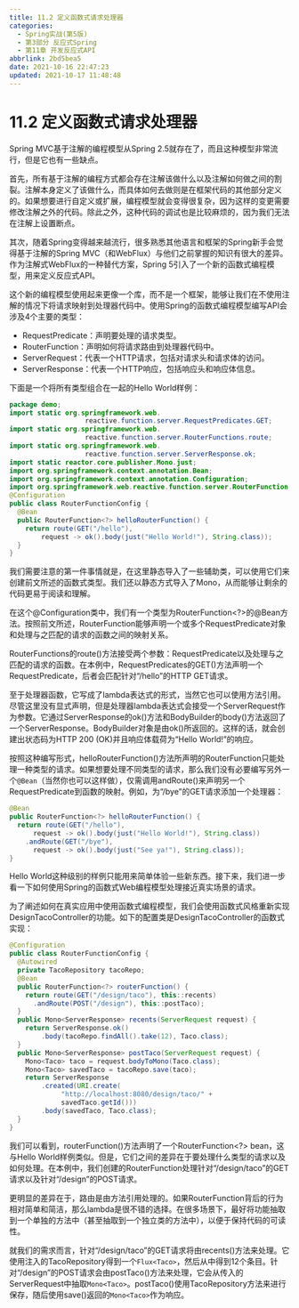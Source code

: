 ```yaml
---
title: 11.2 定义函数式请求处理器
categories: 
  - Spring实战(第5版)
  - 第3部分 反应式Spring
  - 第11章 开发反应式API
abbrlink: 2bd5bea5
date: 2021-10-16 22:47:23
updated: 2021-10-17 11:48:48
---
```

# 11.2 定义函数式请求处理器
Spring MVC基于注解的编程模型从Spring 2.5就存在了，而且这种模型非常流行，但是它也有一些缺点。

首先，所有基于注解的编程方式都会存在注解该做什么以及注解如何做之间的割裂。注解本身定义了该做什么，而具体如何去做则是在框架代码的其他部分定义的。如果想要进行自定义或扩展，编程模型就会变得很复杂，因为这样的变更需要修改注解之外的代码。除此之外，这种代码的调试也是比较麻烦的，因为我们无法在注解上设置断点。

其次，随着Spring变得越来越流行，很多熟悉其他语言和框架的Spring新手会觉得基于注解的Spring MVC（和WebFlux）与他们之前掌握的知识有很大的差异。作为注解式WebFlux的一种替代方案，Spring 5引入了一个新的函数式编程模型，用来定义反应式API。

这个新的编程模型使用起来更像一个库，而不是一个框架，能够让我们在不使用注解的情况下将请求映射到处理器代码中。使用Spring的函数式编程模型编写API会涉及4个主要的类型：
- RequestPredicate：声明要处理的请求类型。
- RouterFunction：声明如何将请求路由到处理器代码中。
- ServerRequest：代表一个HTTP请求，包括对请求头和请求体的访问。
- ServerResponse：代表一个HTTP响应，包括响应头和响应体信息。

下面是一个将所有类型组合在一起的Hello World样例：

```java
package demo;
import static org.springframework.web.
                   reactive.function.server.RequestPredicates.GET;
import static org.springframework.web.
                   reactive.function.server.RouterFunctions.route;
import static org.springframework.web.
                   reactive.function.server.ServerResponse.ok;
import static reactor.core.publisher.Mono.just;
import org.springframework.context.annotation.Bean;
import org.springframework.context.annotation.Configuration;
import org.springframework.web.reactive.function.server.RouterFunction;
@Configuration
public class RouterFunctionConfig {
  @Bean
  public RouterFunction<?> helloRouterFunction() {
    return route(GET("/hello"),
        request -> ok().body(just("Hello World!"), String.class));
  }
}
```

我们需要注意的第一件事情就是，在这里静态导入了一些辅助类，可以使用它们来创建前文所述的函数式类型。我们还以静态方式导入了Mono，从而能够让剩余的代码更易于阅读和理解。

在这个@Configuration类中，我们有一个类型为RouterFunction<?>的@Bean方法。按照前文所述，RouterFunction能够声明一个或多个RequestPredicate对象和处理与之匹配的请求的函数之间的映射关系。

RouterFunctions的route()方法接受两个参数：RequestPredicate以及处理与之匹配的请求的函数。在本例中，RequestPredicates的GET()方法声明一个RequestPredicate，后者会匹配针对“/hello”的HTTP GET请求。

至于处理器函数，它写成了lambda表达式的形式，当然它也可以使用方法引用。尽管这里没有显式声明，但是处理器lambda表达式会接受一个ServerRequest作为参数。它通过ServerResponse的ok()方法和BodyBuilder的body()方法返回了一个ServerResponse。BodyBuilder对象是由ok()所返回的。这样的话，就会创建出状态码为HTTP 200 (OK)并且响应体载荷为“Hello World!”的响应。

按照这种编写形式，helloRouterFunction()方法所声明的RouterFunction只能处理一种类型的请求。如果想要处理不同类型的请求，那么我们没有必要编写另外一个`@Bean`（当然你也可以这样做），仅需调用andRoute()来声明另一个RequestPredicate到函数的映射。例如，为“/bye”的GET请求添加一个处理器：

```java
@Bean
public RouterFunction<?> helloRouterFunction() {
  return route(GET("/hello"),
      request -> ok().body(just("Hello World!"), String.class))
    .andRoute(GET("/bye"),
      request -> ok().body(just("See ya!"), String.class));
}
```

Hello World这种级别的样例只能用来简单体验一些新东西。接下来，我们进一步看一下如何使用Spring的函数式Web编程模型处理接近真实场景的请求。

为了阐述如何在真实应用中使用函数式编程模型，我们会使用函数式风格重新实现DesignTacoController的功能。如下的配置类是DesignTacoController的函数式实现：

```java
@Configuration
public class RouterFunctionConfig {
  @Autowired
  private TacoRepository tacoRepo;
  @Bean
  public RouterFunction<?> routerFunction() {
    return route(GET("/design/taco"), this::recents)
      .andRoute(POST("/design"), this::postTaco);
  }
  public Mono<ServerResponse> recents(ServerRequest request) {
    return ServerResponse.ok()
        .body(tacoRepo.findAll().take(12), Taco.class);
  }
  public Mono<ServerResponse> postTaco(ServerRequest request) {
    Mono<Taco> taco = request.bodyToMono(Taco.class);
    Mono<Taco> savedTaco = tacoRepo.save(taco);
    return ServerResponse
        .created(URI.create(
             "http://localhost:8080/design/taco/" +
             savedTaco.getId()))
        .body(savedTaco, Taco.class);
  }
}
```

我们可以看到，routerFunction()方法声明了一个RouterFunction<?> bean，这与Hello World样例类似。但是，它们之间的差异在于要处理什么类型的请求以及如何处理。在本例中，我们创建的RouterFunction处理针对“/design/taco”的GET请求以及针对“/design”的POST请求。

更明显的差异在于，路由是由方法引用处理的。如果RouterFunction背后的行为相对简单和简洁，那么lambda是很不错的选择。在很多场景下，最好将功能抽取到一个单独的方法中（甚至抽取到一个独立类的方法中），以便于保持代码的可读性。

就我们的需求而言，针对“/design/taco”的GET请求将由recents()方法来处理。它使用注入的TacoRepository得到一个`Flux<Taco>`，然后从中得到12个条目。针对“/design”的POST请求会由postTaco()方法来处理，它会从传入的ServerRequest中抽取`Mono<Taco>`。postTaco()使用TacoRepository方法来进行保存，随后使用save()返回的`Mono<Taco>`作为响应。
